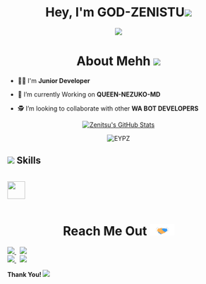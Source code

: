<h1 align="center"><b>Hey, I'm GOD-ZENISTU</b><img src="https://raw.githubusercontent.com/TOXIC-DEVIL/TOXIC-DEVIL/TOXIC-DEVIL-OFFICIAL/media/Hi.gif" width="35"></h1>

<p align="center">
  <a href="https://github.com/godzenitsu"><img src="https://readme-typing-svg.demolab.com/?lines=<Junior+Developer/>&font=Time+New+Roman&color=90EE90&size=25&center=true&vCenter=true&width=600&height=100"></a>
</p>

<h1 align="center"><b>About Mehh </b><img src="https://i.pinimg.com/originals/c1/e9/51/c1e95172d8c115d66148cb9ad68c1c74.gif" width="35"></h1>

- 🧑‍🏫 I'm  **Junior Developer**

- 📖 I’m currently Working on **QUEEN-NEZUKO-MD**

- 🕵️ I’m looking to collaborate with other **WA BOT DEVELOPERS**

<p align="center">
  <a href="https://github.com/godzenitsu"> <img  alt="Zenitsu's GitHub Stats" src="https://awesome-github-stats.azurewebsites.net/user-stats/godzenitsu?cardType=github&theme=github-dark&preferLogin=true" />  </a>

<p align="center"> <img src="https://komarev.com/ghpvc/?username=godzenitsu&label=Profile%20Views&color=ffa500&style=flat" alt="EYPZ" /> </p>

## <img src="https://media2.giphy.com/media/QssGEmpkyEOhBCb7e1/giphy.gif?cid=ecf05e47a0n3gi1bfqntqmob8g9aid1oyj2wr3ds3mg700bl&rid=giphy.gif" width ="35"><b> Skills</b>
<br>

<div style="display: flex;">
    <img src="https://www.citypng.com/public/uploads/small/11662226392uom4gsi9ddb1c81ipfx2u4imargvwq7uskhdui1pj4f6xufjz0jkfzqzduhjuifts0dzcnykgszw6isfutq2nlwb51ef4gm0dt8d.png" height="40px" width="40px">
  
</div><br>

<h1 align="center"><b>Reach Me Out </b><img src="https://github.com/0xAbdulKhalid/0xAbdulKhalid/raw/main/assets/mdImages/handshake.gif" width="55"></h1>

  <a href="mailto:godzenitsu12@gmail.com?subject=[%20GITHUB%20]%20">
    <img src="https://img.shields.io/badge/Gmail-D14836?style=for-the-badge&logo=gmail&logoColor=white" />
  </a>&nbsp;
  <a href="https://www.instagram.com/whoois.zenitsu">
    <img src="https://img.shields.io/badge/Instagram-E75480?style=for-the-badge&logo=instagram&logoColor=white" />
  </a><br>

  <a href="https://wa.me/message/917907387121">
    <img src="https://img.shields.io/badge/WhatsApp-green?style=for-the-badge&logo=WhatsApp&logoColor=white" />
  </a>&nbsp;
  
<a href="https://t.me/godzenitsu">
    <img src="https://img.shields.io/badge/Github-2AABEE?style=for-the-badge&logo=telegram&logoColor=white" />
  </a><br>
<b>

<p>Thank You! <img src="https://em-content.zobj.net/source/noto-emoji-animations/344/upside-down-face_1f643.gif" hight ="20px" width ="20px"></p>
